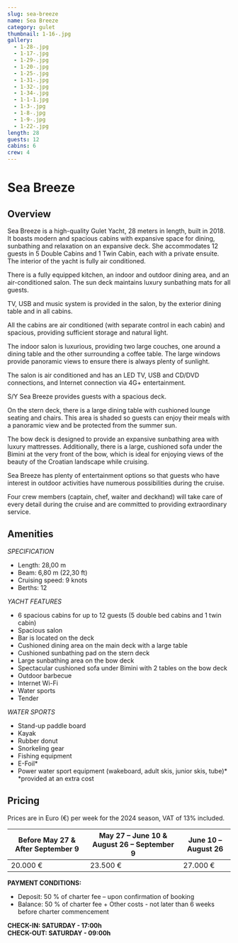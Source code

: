 ```yaml
---
slug: sea-breeze
name: Sea Breeze
category: gulet
thumbnail: 1-16-.jpg
gallery:
  - 1-28-.jpg
  - 1-17-.jpg
  - 1-29-.jpg
  - 1-20-.jpg
  - 1-25-.jpg
  - 1-31-.jpg
  - 1-32-.jpg
  - 1-34-.jpg
  - 1-1-1.jpg
  - 1-3-.jpg
  - 1-8-.jpg
  - 1-9-.jpg
  - 1-22-.jpg
length: 28
guests: 12
cabins: 6
crew: 4
---
```

# Sea Breeze

## Overview

Sea Breeze is a high-quality Gulet Yacht, 28 meters in length, built in 2018. It boasts modern and spacious cabins with expansive space for dining, sunbathing and relaxation on an expansive deck. She accommodates 12 guests in 5 Double Cabins and 1 Twin Cabin, each with a private ensuite. The interior of the yacht is fully air conditioned.

There is a fully equipped kitchen, an indoor and outdoor dining area, and an air-conditioned salon. The sun deck maintains luxury sunbathing mats for all guests.

TV, USB and music system is provided in the salon, by the exterior dining table and in all cabins.

All the cabins are air conditioned (with separate control in each cabin) and spacious, providing sufficient storage and natural light.

The indoor salon is luxurious, providing two large couches, one around a dining table and the other surrounding a coffee table. The large windows provide panoramic views to ensure there is always plenty of sunlight.

The salon is air conditioned and has an LED TV, USB and CD/DVD connections, and Internet connection via 4G+ entertainment.

S/Y Sea Breeze provides guests with a spacious deck.

On the stern deck, there is a large dining table with cushioned lounge seating and chairs. This area is shaded so guests can enjoy their meals with a panoramic view and be protected from the summer sun.

The bow deck is designed to provide an expansive sunbathing area with luxury mattresses. Additionally, there is a large, cushioned sofa under the Bimini at the very front of the bow, which is ideal for enjoying views of the beauty of the Croatian landscape while cruising.

Sea Breeze has plenty of entertainment options so that guests who have interest in outdoor activities have numerous possibilities during the cruise.

Four crew members (captain, chef, waiter and deckhand) will take care of every detail during the cruise and are committed to providing extraordinary service.

<!--EndFragment-->

## Amenities

<!--StartFragment-->

*SPECIFICATION*

* Length: 28,00 m
* Beam: 6,80 m (22,30 ft)
* Cruising speed: 9 knots
* Berths: 12

*YACHT FEATURES*

* 6 spacious cabins for up to 12 guests (5 double bed cabins and 1 twin cabin)
* Spacious salon
* Bar is located on the deck
* Cushioned dining area on the main deck with a large table
* Cushioned sunbathing pad on the stern deck
* Large sunbathing area on the bow deck
* Spectacular cushioned sofa under Bimini with 2 tables on the bow deck
* Outdoor barbecue
* Internet Wi-Fi
* Water sports
* Tender

*WATER SPORTS*

* Stand-up paddle board
* Kayak
* Rubber donut
* Snorkeling gear
* Fishing equipment
* E-Foil*
* Power water sport equipment (wakeboard, adult skis, junior skis, tube)*\
  *provided at an extra cost

<!--EndFragment-->

## Pricing



Prices are in Euro (€) per week for the 2024 season, VAT of 13% included.

| Before May 27 & After September 9 | May 27 – June 10 & August 26 – September 9 | June 10 – August 26 |
| --------------------------------- | ------------------------------------------ | ------------------- |
| 20.000 €                          | 23.500 €                                   | 27.000 €            |



**PAYMENT CONDITIONS:**

* Deposit: 50 % of charter fee – upon confirmation of booking
* Balance: 50 % of charter fee + Other costs - not later than 6 weeks before charter commencement

**CHECK-IN: SATURDAY - 17:00h**\
**CHECK-OUT: SATURDAY - 09:00h**

<!--EndFragment-->